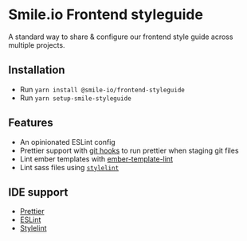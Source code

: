 # Smile.io Frontend styleguide

A standard way to share & configure our frontend style guide across multiple projects.

## Installation

- Run `yarn install @smile-io/frontend-styleguide`
- Run `yarn setup-smile-styleguide`

## Features

- An opinionated ESLint config
- Prettier support with [git hooks][1] to run prettier when staging git files
- Lint ember templates with [ember-template-lint][2]
- Lint sass files using [`stylelint`][3]

## IDE support

- [Prettier][4]
- [ESLint][5]
- [Stylelint][6]

[1]: https://prettier.io/docs/en/precommit.html#option-4-precise-commits-https-githubcom-jameshenry-precise-commits
[2]: https://github.com/ember-template-lint/ember-template-lint
[3]: https://stylelint.io/
[4]: https://prettier.io/docs/en/editors.html
[5]: https://eslint.org/docs/user-guide/integrations
[6]: https://github.com/stylelint/stylelint/blob/master/docs/user-guide/complementary-tools.md#editor-plugins
